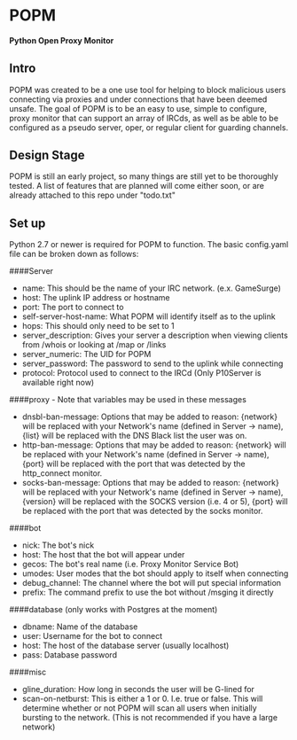 # POPM
#### Python Open Proxy Monitor

Intro
---
POPM was created to be a one use tool for helping to block malicious users connecting via proxies and under connections that have been deemed unsafe. The goal of POPM is to be an easy to use, simple to configure, proxy monitor that can support an array of IRCds, as well as be able to be configured as a pseudo server, oper, or regular client for guarding channels.

Design Stage
---
POPM is still an early project, so many things are still yet to be thoroughly tested. A list of features that are planned will come either soon, or are already attached to this repo under "todo.txt"

Set up
---
Python 2.7 or newer is required for POPM to function.
The basic config.yaml file can be broken down as follows:

####Server
* name: This should be the name of your IRC network. (e.x. GameSurge)
* host: The uplink IP address or hostname
* port: The port to connect to
* self-server-host-name: What POPM will identify itself as to the uplink
* hops: This should only need to be set to 1
* server_description: Gives your server a description when viewing clients from /whois or looking at /map or /links
* server_numeric: The UID for POPM
* server_password: The password to send to the uplink while connecting
* protocol: Protocol used to connect to the IRCd (Only P10Server is available right now)

####proxy - Note that variables may be used in these messages
* dnsbl-ban-message: Options that may be added to reason: {network} will be replaced with your Network's name (defined in Server -> name), {list} will be replaced with the DNS Black list the user was on.
* http-ban-message: Options that may be added to reason: {network} will be replaced with your Network's name (defined in Server -> name), {port} will be replaced with the port that was detected by the http_connect monitor.
* socks-ban-message: Options that may be added to reason: {network} will be replaced with your Network's name (defined in Server -> name), {version} will be replaced with the SOCKS version (i.e. 4 or 5), {port} will be replaced with the port that was detected by the socks monitor.

####bot
* nick: The bot's nick
* host: The host that the bot will appear under
* gecos: The bot's real name (i.e. Proxy Monitor Service Bot)
* umodes: User modes that the bot should apply to itself when connecting
* debug_channel: The channel where the bot will put special information
* prefix: The command prefix to use the bot without /msging it directly

####database (only works with Postgres at the moment)
* dbname: Name of the database
* user: Username for the bot to connect
* host: The host of the database server (usually localhost)
* pass: Database password

####misc
* gline_duration: How long in seconds the user will be G-lined for
* scan-on-netburst: This is either a 1 or 0. I.e. true or false. This will determine whether or not POPM will scan all users when initially bursting to the network. (This is not recommended if you have a large network)

